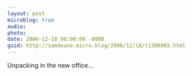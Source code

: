 ```yaml
---
layout: post
microblog: true
audio: 
photo: 
date: 2006-12-18 00:00:00 -0000
guid: http://samdeane.micro.blog/2006/12/18/t1306903.html
---
```

Unpacking in the new office...
